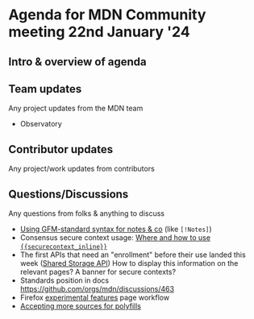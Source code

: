 # Agenda for MDN Community meeting 22nd January '24

## Intro & overview of agenda

## Team updates

Any project updates from the MDN team

- Observatory

## Contributor updates

Any project/work updates from contributors

## Questions/Discussions

Any questions from folks & anything to discuss

- [Using GFM-standard syntax for notes & co](https://github.com/mdn/yari/pull/10168) (like `[!Notes]`) 
- Consensus secure context usage: [Where and how to use `{{securecontext_inline}}`](https://github.com/mdn/content/discussions/30546#discussioncomment-7796301)
- The first APIs that need an "enrollment" before their use landed this week ([Shared Storage API](https://developer.mozilla.org/en-US/docs/Web/API/Shared_Storage_API)) How to display this information on the relevant pages? A banner for secure contexts?
- Standards position in docs https://github.com/orgs/mdn/discussions/463
- Firefox [experimental features](https://developer.mozilla.org/en-US/docs/Mozilla/Firefox/Experimental_features) page workflow
- [Accepting more sources for polyfills](https://github.com/orgs/mdn/discussions/475#discussion-6000833)
